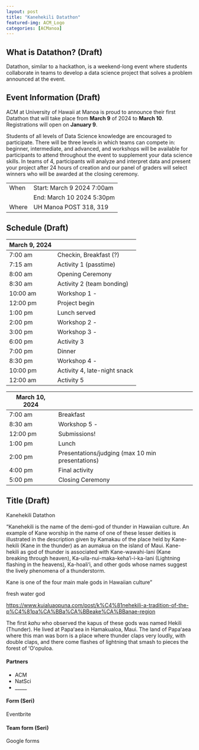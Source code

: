 ```yaml
---
layout: post
title: "Kanehekili Datathon"
featured-img: ACM_Logo
categories: [ACManoa]
---
```


## What is Datathon?  (Draft)

Datathon, similar to a hackathon, is a weekend-long event where students collaborate in teams to develop a data science project that solves a problem announced at the event. 


## Event Information (Draft)

ACM at University of Hawaii at Manoa is proud to announce their first Datathon that will take place from **March 9** of 2024 to **March 10**. Registrations will open on **January 9**.

 

Students of all levels of Data Science knowledge are encouraged to participate. There will be three levels in which teams can compete in: beginner, intermediate, and advanced, and workshops will be available for participants to attend throughout the event to supplement your data science skills. In teams of 4, participants will analyze and interpret data and present your project after 24 hours of creation and our panel of graders will select winners who will be awarded at the closing ceremony. 

|       |                                                      |
| ----- | ---------------------------------------------------- |
| When  | Start: March 9 2024 7:00am                           |
|       | End: March 10 2024 5:30pm                            |
| Where | UH Manoa POST 318, 319                               |


## Schedule (Draft)

| March 9, 2024  |                                                  |
| -------------- | ------------------------------------------------ |
| 7:00 am        | Checkin, Breakfast (?)                           |
| 7:15 am        | Activity 1 (passtime)                            |
| 8:00 am        | Opening Ceremony                                 |
| 8:30 am        | Activity 2 (team bonding)                        |
| 10:00 am       | Workshop 1 -                                     |
| 12:00 pm       | Project begin                                    |
| 1:00 pm        | Lunch served                                     |
| 2:00 pm        | Workshop 2 -                                     |
| 3:00 pm        | Workshop 3 -                                     |
| 6:00 pm        | Activity 3                                       |
| 7:00 pm        | Dinner                                           |
| 8:30 pm        | Workshop 4 -                                     |
| 10:00 pm       | Activity 4, late-night snack                     |
| 12:00 am       | Activity 5                                       |


| March 10, 2024 |                                                  |
| -------------- | ------------------------------------------------ |
| 7:00 am        | Breakfast                                        |
| 8:30 am        | Workshop 5 -                                     |
| 12:00 pm       | Submissions!                                     |
| 1:00 pm        | Lunch                                            |
| 2:00 pm        | Presentations/judging (max 10 min presentations) |
| 4:00 pm        | Final activity                                   |
| 5:00 pm        | Closing Ceremony                                 |


## Title (Draft)

Kanehekili Datathon

“Kanehekili is the name of the demi-god of thunder in Hawaiian culture. An example of Kane worship in the name of one of these lesser deities is illustrated in the description given by Kamakau of the place held by Kane-hekili (Kane in the thunder) as an aumakua on the island of Maui. Kane-hekili as god of thunder is associated with Kane-wawahi-lani (Kane breaking through heaven), Ka-uila-nui-maka-keha‘i-i-ka-lani (Lightning flashing in the heavens), Ka-hoali‘i, and other gods whose names suggest the lively phenomena of a thunderstorm.

Kane is one of the four main male gods in Hawaiian culture”

fresh water god

<https://www.kuialuaopuna.com/post/k%C4%81nehekili-a-tradition-of-the-p%C4%81pa%CA%BBa%CA%BBeake%CA%BBanae-region>

The first _kahu_ who observed the kapus of these gods was named Hekili (Thunder). He lived at Papaʻaea in Hamakualoa, Maui. The land of Papaʻaea where this man was born is a place where thunder claps very loudly, with double claps, and there come flashes of lightning that smash to pieces the forest of ʻOʻopuloa.


#### Partners

- ACM
- NatSci
- \_\_\_\_\_


#### Form (Seri)

Eventbrite


#### Team form (Seri)

Google forms
